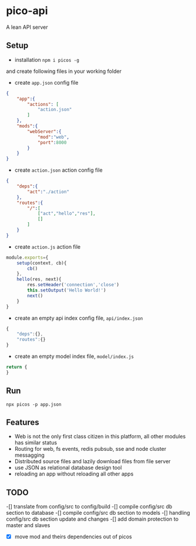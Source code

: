 # pico-api
A lean API server

## Setup
* installation
` npm i picos -g `

and create following files in your working folder
* create `app.json` config file
```json
{
    "app":{
        "actions": [
            "action.json"
        ]
    },
    "mods":{
        "webServer":{
            "mod":"web",
            "port":8000
        }
    }
}
```
* create `action.json` action config file
```json
{
    "deps":{
        "act":"./action"
    },
    "routes":{
        "/":[
            ["act","hello","res"],
            []
		]
    }
}
```
* create `action.js` action file
```javascript
module.exports={
    setup(context, cb){
        cb()
    },
    hello(res, next){
		res.setHeader('connection','close')
        this.setOutput('Hello World!')
		next()
    }
}
```
* create an empty api index config file, `api/index.json`
```javascript
{
	"deps":{},
	"routes":{}
}
```
* create an empty model index file, `model/index.js`
```javascript
return {
}
```

## Run
`npx picos -p app.json`

## Features
* Web is not the only first class citizen in this platform, all other modules has similar status
* Routing for web, fs events, redis pubsub, sse and node cluster messagging
* Distributed source files and lazily download files from file server
* use JSON as relational database design tool
* reloading an app without reloading all other apps

## TODO
-[] translate from config/src to config/build
-[] compile config/src db section to database
-[] compile config/src db section to models
-[] handling config/src db section update and changes
-[] add domain protection to master and slaves
-[X] move mod and theirs dependencies out of picos
